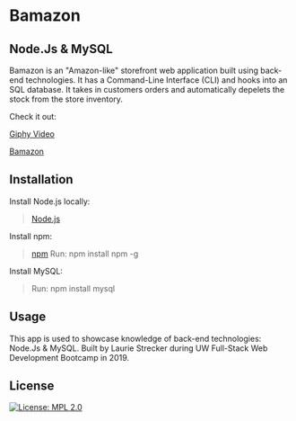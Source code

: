 # Bamazon
## Node.Js & MySQL

Bamazon is an "Amazon-like" storefront web application built using back-end technologies. It has a Command-Line Interface (CLI)
and hooks into an SQL database. It takes in customers orders and automatically depelets the stock from the store inventory. 

Check it out:

[Giphy Video](https://giphy.com/embed/Up1bkwPNEYBM1x1Tff)

[Bamazon](https://media.giphy.com/media/Up1bkwPNEYBM1x1Tff/giphy.gif)

## Installation

Install Node.js locally: 

  > [Node.js](https://nodejs.org/en/download/package-manager/)

Install npm: 

 > [npm](https://docs.npmjs.com/downloading-and-installing-node-js-and-npm)
 > Run: npm install npm -g

Install MySQL:  

   > Run: npm install mysql

## Usage

This app is used to showcase knowledge of back-end technologies: Node.Js & MySQL. Built by Laurie Strecker during UW Full-Stack Web Development Bootcamp in 2019. 

## License

[![License: MPL 2.0](https://img.shields.io/badge/License-MPL%202.0-brightgreen.svg)](https://opensource.org/licenses/MPL-2.0)

